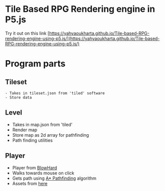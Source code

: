 # Tile Based RPG Rendering engine in P5.js

Try it out on this link [https://yahyaoukharta.github.io/Tile-based-RPG-rendering-engine-using-p5.js/](https://yahyaoukharta.github.io/Tile-based-RPG-rendering-engine-using-p5.js/)

# Program parts

## Tileset
    - Takes in tileset.json from 'tiled' software
    - Store data

## Level
   - Takes in map.json from 'tiled'
   - Render map
   - Store map as 2d array for pathfinding
   - Path finding utilities

## Player 
   - Player from [BlowHard](https://github.com/YahyaOukharta/BlowHard)
   - Walks towards mouse on click
   - Gets path using [A* Pathfinding](https://github.com/bgrins/javascript-astar) algorithm
   - Assets from [here](https://opengameart.org/content/blowhard-2-blow-harder) 
